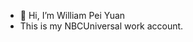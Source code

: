 - 👋 Hi, I’m William Pei Yuan
- This is my NBCUniversal work account.

<!---
iamwillnbcu/iamwillnbcu is a ✨ special ✨ repository because its `README.md` (this file) appears on your GitHub profile.
You can click the Preview link to take a look at your changes.
--->
